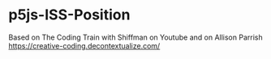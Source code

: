 # p5js-ISS-Position
Based on The Coding Train with Shiffman on Youtube and on Allison Parrish https://creative-coding.decontextualize.com/

